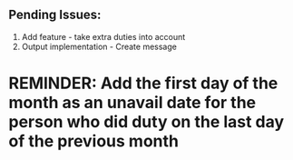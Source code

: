 ## Pending Issues:

1. Add feature - take extra duties into account
2. Output implementation - Create message

# REMINDER: Add the first day of the month as an unavail date for the person who did duty on the last day of the previous month